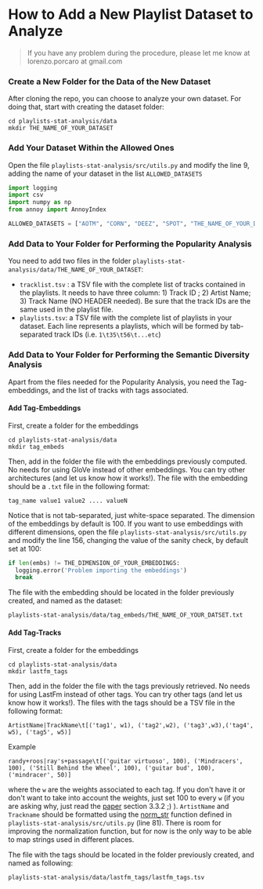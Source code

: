 # How to Add a New Playlist Dataset to Analyze
> If you have any problem during the procedure, please let me know at lorenzo.porcaro at gmail.com

### Create a New Folder for the Data of the New Dataset
After cloning the repo, you can choose to analyze your own dataset. For doing that, start with creating the dataset folder:
```
cd playlists-stat-analysis/data
mkdir THE_NAME_OF_YOUR_DATASET
```

### Add Your Dataset Within the Allowed Ones
Open the file `playlists-stat-analysis/src/utils.py` and modify the line 9, adding the name of your dataset in the list `ALLOWED_DATASETS`
```python
import logging
import csv
import numpy as np
from annoy import AnnoyIndex

ALLOWED_DATASETS = ["AOTM", "CORN", "DEEZ", "SPOT", "THE_NAME_OF_YOUR_DATASET"]
```

### Add Data to Your Folder for Performing the Popularity Analysis
You need to add two files in the folder `playlists-stat-analysis/data/THE_NAME_OF_YOUR_DATASET`:
- `tracklist.tsv` : a TSV file with the complete list of tracks contained in the playlists. It needs to have three column: 1) Track ID ; 2) Artist Name; 3) Track Name (NO HEADER needed). Be sure that the track IDs are the same used in the playlist file. 
- `playlists.tsv`: a TSV file with the complete list of playlists in your dataset. Each line represents a playlists, which will be formed by tab-separated track IDs (i.e. `1\t35\t56\t...etc`)

### Add Data to Your Folder for Performing the Semantic Diversity Analysis
Apart from the files needed for the Popularity Analysis, you need the Tag-embeddings, and the list of tracks with tags associated. 
#### Add Tag-Embeddings
First, create a folder for the embeddings
```
cd playlists-stat-analysis/data
mkdir tag_embeds
```
Then, add in the folder the file with the embeddings previously computed. No needs for using GloVe instead of other embeddings. You can try other architectures (and let us know how it works!). The file with the embedding should be a `.txt` file in the following format: 
```
tag_name value1 value2 .... valueN
```
Notice that is not tab-separated, just white-space separated. The dimension of the embeddings by default is 100. If you want to use embeddings with different dimensions, open the file  `playlists-stat-analysis/src/utils.py` and modify the line 156, changing the value of the sanity check, by default set at 100:
```python
if len(embs) != THE_DIMENSION_OF_YOUR_EMBEDDINGS:
  logging.error('Problem importing the embeddings')
  break
```
The file with the embedding should be located in the folder previously created, and named as the dataset:
```
playlists-stat-analysis/data/tag_embeds/THE_NAME_OF_YOUR_DATSET.txt
```

#### Add Tag-Tracks
First, create a folder for the embeddings
```
cd playlists-stat-analysis/data
mkdir lastfm_tags
```
Then, add in the folder the file with the tags previously retrieved. No needs for using LastFm instead of other tags. You can try other tags (and let us know how it works!). The files with the tags should be a TSV file in the following format:
```
ArtistName|TrackName\t[('tag1', w1), ('tag2',w2), ('tag3',w3),('tag4', w5), ('tag5', w5)]
```
Example
```
randy+roos|ray's+passage\t[('guitar virtuoso', 100), ('Mindracers', 100), ('Still Behind the Wheel', 100), ('guitar bud', 100), ('mindracer', 50)]
```

where the `w` are the weights associated to each tag. If you don't have it or don't want to take into account the weights, just set 100 to every `w` (if you are asking why, just read the [paper](http://mtg.upf.edu/node/3959) section 3.3.2 ;) ). `ArtistName` and `Trackname` should be formatted using the [norm_str](https://github.com/LPorcaro/playlist/blob/master/src/utils.py#L81) function defined in `playlists-stat-analysis/src/utils.py` (line 81). There is room for improving the normalization function, but for now is the only way to be able to map strings used in different places.

The file with the tags should be located in the folder previously created, and named as following:
```
playlists-stat-analysis/data/lastfm_tags/lastfm_tags.tsv
```
